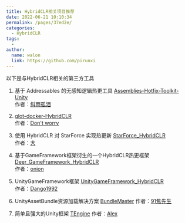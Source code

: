 ```yaml
---
title: HybridCLR相关项目推荐
date: 2022-06-21 10:10:34
permalink: /pages/37ed2e/
categories:
  - HybridCLR
tags:
  - 
author: 
  name: walon
  link: https://github.com/pirunxi
---
```

以下是与HybridCLR相关的第三方工具

1. 基于 Addressables 的无感知逻辑热更工具 [Assemblies-Hotfix-Toolkit-Unity](https://github.com/Bian-Sh/Assemblies-Hotfix-Toolkit-Unity)   
作者：[斜雨孤泪](https://github.com/Bian-Sh)   


2. [glot-docker-HybridCLR](https://github.com/eelgame/glot-docker-HybridCLR)     
作者：[Don't worry](https://github.com/eelgame) 

3. 使用 HybridCLR 对 StarForce 实现热更新 [StarForce_HybridCLR](https://github.com/GREAT1217/StarForce_HybridCLR)  
作者：[大](https://github.com/GREAT1217)   


4. 基于GameFramework框架衍生的一个HybridCLR热更框架 [Deer_GameFramework_HybridCLR](https://github.com/It-Life/Deer_GameFramework_HybridCLR)  
作者：[onion](https://github.com/It-Life)  


5. UnityGameFramework框架 [UnityGameFramework_HybridCLR](https://github.com/Dango1992/UnityGameFramework_HybridCLR)  
作者：[Dango1992](https://github.com/Dango1992)  


6. UnityAssetBundle资源加载解决方案 [BundleMaster](https://github.com/mister91jiao/BundleMaster)
作者：[91焦先生](https://github.com/mister91jiao)


7. 简单且强大的Unity框架 [TEngine](https://github.com/ALEXTANGXIAO/TEngine)
作者：[Alex](https://github.com/ALEXTANGXIAO)

